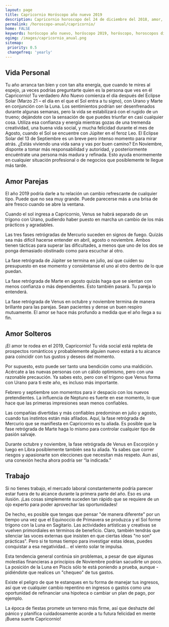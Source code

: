 ```yaml
---
layout: page
title: Capricornio Horóscopo año nuevo 2019 
description: Capricornio horoscopo del 24 de diciembre del 2018, amor, trabajo, vida personal. Todas las predicciones para Capricornio gratis. Disfruta este año nuevo.
permalink: /horoscopo-anual/capricornio/
home: FALSE
keywords: horóscopo año nuevo, horóscopo 2019, horóscopo, horoscopos diarios gratis del dia de hoy, horóscopo diario gratis,horóscopo ano nuevo 2019, horóscopo esperanza gracia, horoscopo Capricornio 2019, horoscop, horóscopos gratis, horoscopo Capricornio, horoscopo Capricornio 2019 gratis, Tarot, Astrologia, Zodíaco, Capricornio, horoscopo gratis,tarot en femenino,videncia gratuita,horoscopos gratuitos,horóscopos, astrologia,videncia gratis
ogimg: /images/capricornio_anual.png
sitemap:
 priority: 0.5
 changefreq: 'yearly'
---
```




## Vida Personal

Tu año arranca tan bien y con tan alta energía, que cuando te mires al espejo, ¡a veces podrías preguntarte quien es la persona que ves en él Capricornio!
Tu verdadero Año Nuevo comienza el día después del Eclipse Solar (Marzo 21 – el día en el que el Sol entra a tu signo), con Urano y Marte en conjunción con la Luna. Los sentimientos podrían ser desenfrenados durante algunas semanas, pero la vida se estabilizará con el rugido de un trueno; dejándote con la sensación de que puedes triunfar  en casi cualquier cosa.
Utiliza esa confianza y energía mientras gozas de una tremenda creatividad, una buena vida social, y mucha felicidad durante el mes de Agosto, cuando el Sol se encuentre con Júpiter en el feroz Leo. 
El Eclipse Solar del 13 de Septiembre es un breve pero intenso momento para mirar atrás. ¿Estás viviendo una vida sana y vas por buen camino? 
En Noviembre, disponte a tomar más responsabilidad y autoridad, y posteriormente encuéntrate una persona más madura y refinada. Esto ayuda enormemente en cualquier situación profesional o de negocios que posiblemente te llegue más tarde.

## Amor Parejas

El año 2019 podría darle a tu relación un cambio refrescante de cualquier tipo. Puede que no sea muy grande. Puede parecerse más a una brisa de aire fresco cuando se abre la ventana. 


Cuando el sol ingresa a Capricornio, Venus se habrá separado de un trígono con Urano, pudiendo haber puesto en marcha un cambio de los más prácticos y agradables.


Las tres fases retrógradas de Mercurio suceden en signos de fuego. Quizás sea más difícil hacerse entender en abril, agosto o noviembre. Ambos tienen tácticas para superar las dificultades, a menos que uno de los dos se ponga demasiado obstinado como para escuchar al otro.


La fase retrógrada de Júpiter se termina en julio, así que cuiden su presupuesto en ese momento y consiéntanse el uno al otro dentro de lo que puedan. 


La fase retrógrada de Marte en agosto quizás haga que se sientan con menos confianza o más dependientes. Esto también pasará. Tu pareja lo entenderá.


La fase retrógrada de Venus en octubre y noviembre termina de manera brillante para las parejas. Sean pacientes y dense un buen respiro mutuamente. El amor se hace más profundo a medida que el año llega a su fin.



## Amor Solteros

¡El amor te rodea en el 2019, Capricornio! Tu vida social está repleta de prospectos románticos y probablemente alguien nuevo estará a tu alcance para coincidir con tus gustos y deseos del momento.


Por supuesto, esto puede ser tanto una bendición como una maldición. Acércate a las nuevas personas con un cálido optimismo, pero con una razonable precaución. Ya sabes esto, pero con el trígono que Venus forma con Urano para ti este año, es incluso más importante.


Febrero y septiembre son momentos para ir despacio con los nuevos pretendientes. La influencia de Neptuno es fuerte en ese momento, lo que hace que las primeras impresiones sean menos confiables. 


Las compañías divertidas y más confiables predominan en julio y agosto, cuando tus instintos están más afilados. Aquí, la fase retrógrada de Mercurio que se manifiesta en Capricornio es tu aliada. Es posible que la fase retrógrada de Marte haga lo mismo para controlar cualquier tipo de pasión salvaje.


Durante octubre y noviembre, la fase retrógrada de Venus en Escorpión y luego en Libra posiblemente también sea tu aliada. Ya sabes que correr riesgos y apasionarte son elecciones que necesitan más respeto. Aun así, una conexión hecha ahora podría ser “la indicada.”


## Trabajo

Si no tienes trabajo, el mercado laboral constantemente podría parecer estar fuera de tu alcance durante la primera parte del año. Eso es una ilusión. ¡Las cosas simplemente suceden tan rápido que se requiere de un ojo experto para poder aprovechar las oportunidades!


De hecho, es posible que tengas que pensar "de manera diferente" por un tiempo una vez que el Equinoccio de Primavera se produzca y el Sol forme trígono con la Luna en Sagitario. Las actividades artísticas y creativas se vuelven primordiales en términos de beneficio. Claro, también tendrás que silenciar las voces externas que insisten en que ciertas ideas "no son” prácticas". Pero si te tomas tiempo para investigar estas ideas, puedes conquistar a esa negatividad... el viento solar te impulsa.


Esta tendencia general continúa sin problemas, a pesar de que algunas molestias financieras a principios de Noviembre podrían sacudirte un poco. La posición de la Luna en Piscis sólo te está poniendo a prueba, aunque - pidiéndote que realices un "chequeo" de tus gastos.


Existe el peligro de que te estanques en tu forma de manejar tus ingresos, así que ve cualquier cambio repentino en ingresos o gastos como una oportunidad de refinanciar una hipoteca o cambiar un plan de pago, por ejemplo.


La época de fiestas promete un terreno más firme, así que deshazte del pánico y planifica cuidadosamente acorde a tu futura felicidad en mente ¡Buena suerte Capricornio!

